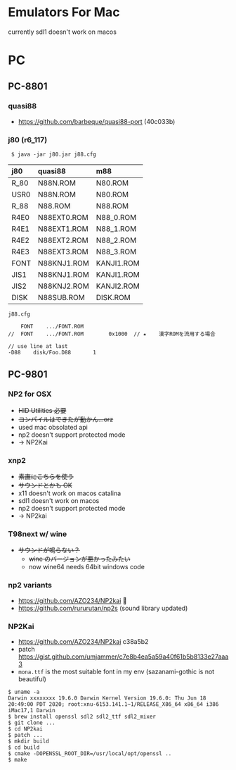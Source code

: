 # Emulators For Mac

currently sdl1 doesn't work on macos

# PC

## PC-8801

### quasi88

* https://github.com/barbeque/quasi88-port (40c033b)

### j80 (r6_117)

```
 $ java -jar j80.jar j88.cfg
```
| **j80** | **quasi88** | **m88** |
|:--------|:------------|:--------|
|        R\_80    |N88N.ROM     |N80.ROM    |
|        USR0    |N88N.ROM     |N80.ROM    |
|        R\_88    |N88.ROM      |N88.ROM  |
|        R4E0    |N88EXT0.ROM  |N88\_0.ROM  |
|        R4E1    |N88EXT1.ROM  |N88\_1.ROM  |
|        R4E2    |N88EXT2.ROM  |N88\_2.ROM  |
|        R4E3    |N88EXT3.ROM  |N88\_3.ROM  |
|        FONT    |N88KNJ1.ROM  |KANJI1.ROM |
|        JIS1    |N88KNJ1.ROM  |KANJI1.ROM |
|        JIS2    |N88KNJ2.ROM  |KANJI2.ROM |
|        DISK    |N88SUB.ROM   |DISK.ROM   |

`j88.cfg`
```
	FONT	.../FONT.ROM
//	FONT	.../FONT.ROM		0x1000	// ★	漢字ROMを流用する場合

// use line at last
-D88    disk/Foo.D88       1

```

## PC-9801

### NP2 for OSX

  * ~~HID Utilities 必要~~
  * ~~コンパイルはできたが動かん...orz~~
  * used mac obsolated api
  * np2 doesn't support protected mode
  * -> NP2Kai

### xnp2

  * ~~素直にこちらを使う~~
  * ~~サウンドとかも OK~~
  * x11 doesn't work on macos catalina
  * sdl1 doesn't work on macos
  * np2 doesn't support protected mode
  * -> NP2kai

### T98next w/ wine

  * ~~サウンドが鳴らない？~~
    * ~~wine のバージョンが悪かったみたい~~
    * now wine64 needs 64bit windows code

### np2 variants

 * https://github.com/AZO234/NP2kai 👑
 * https://github.com/rururutan/np2s (sound library updated)
 
### NP2Kai
 
 * https://github.com/AZO234/NP2kai c38a5b2
 * patch https://gist.github.com/umjammer/c7e8b4ea5a59a40f61b5b8133e27aaa3
 * `mona.ttf` is the most suitable font in my env (sazanami-gothic is not beautiful)
 
 ```
 $ uname -a
 Darwin xxxxxxxx 19.6.0 Darwin Kernel Version 19.6.0: Thu Jun 18 20:49:00 PDT 2020; root:xnu-6153.141.1~1/RELEASE_X86_64 x86_64 i386 iMac17,1 Darwin
 $ brew install openssl sdl2 sdl2_ttf sdl2_mixer
 $ git clone ...
 $ cd NP2kai
 $ patch ...
 $ mkdir build
 $ cd build
 $ cmake -DOPENSSL_ROOT_DIR=/usr/local/opt/openssl ..
 $ make
 ```

